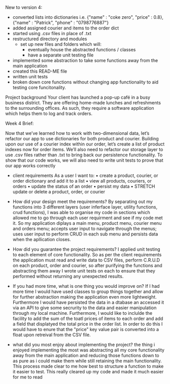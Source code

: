 New to version 4:

- converted lists into dictionaries i.e. {"name" : "coke zero", "price" : 0.8}, {"name" : "Patrick", "phone" : "0798776887"}
- added assigned courier and items to the order dict
- started using .csv files in place of .txt
- restructured directory and modules
    - set up new files and folders which will:
        - eventually house the abstracted functions / classes
        - have a separate unit testing file
- implemented some abstraction to take some functions away from the main application
- created this READ-ME file
- written unit tests
- broken down core functions without changing app functionality to aid testing core funcitonality.




Project background
Your client has launched a pop-up café in a busy business district. They
are offering home-made lunches and refreshments to the surrounding
offices. As such, they require a software application which helps them to
log and track orders.

Week 4 Brief:

Now that we’ve learned how to work with two-dimensional data, let’s refactor
our app to use dictionaries for both product and courier.
Building upon our use of a courier index within our order, let’s create a list of
product indexes now for order items.
We’ll also need to refactor our storage layer to use .csv files rather than .txt
to bring back our persistence functionality.
To show that our code works, we will also need to write unit tests to prove that
our app works correctly

- client requirements
As a user I want to:
• create a product, courier, or order dictionary and add it to a list
• view all products, couriers, or orders
• update the status of an order
• persist my data
• STRETCH update or delete a product, order, or courier


- How did your design meet the requirements?
By separating out my functions into 3 different layers (user inferface layer, utility functions, crud functions), I was able to organise my code in sections which allowed me to go through each user requirment and see if my code met it. So my application diplays a main menu, product menu, courier menu and orders menu; accepts user input to navigate through the menus; uses user input to perform CRUD in each sub menu and persists data when the apllication closes.


- How did you guarantee the project requirements?
I applied unit testing to each element of core functionality. So as per the client requirements the application must read and write data to CSV files, perform C.R.U.D on each product, order and courier, so after purifying the functions and abstracting them away I wrote unit tests on each to ensure that they performed without returning any unexpected results.

- If you had more time, what is one thing you would improve on?
If I had more time I would have used classes to group things together and allow for further abstraction making the application even more lightweight. Furthermore I would have persisted the data in a dtabase an accessed it via an API to give some secrurity to the data and easier manipulation through my local machine. Furthermore, I would like to inclulde the facility to add the sum of the toatl prices of items to each order and add a field that displatyed the total price in the order list. In order to do this I would have to enure that the "price" key value pair is converted into a float upon retreival from the CSV file.

- what did you most enjoy about implementing the project?
the thing i enjoyed implementing the most was abstracting all my core functionality away from the main application and reducing those functions down to as pure as i could make them while still retaining the main functionality. This process made clear to me how best to structure a function to make it easier to test. This really cleared up my code and made it much easier for me to read 
